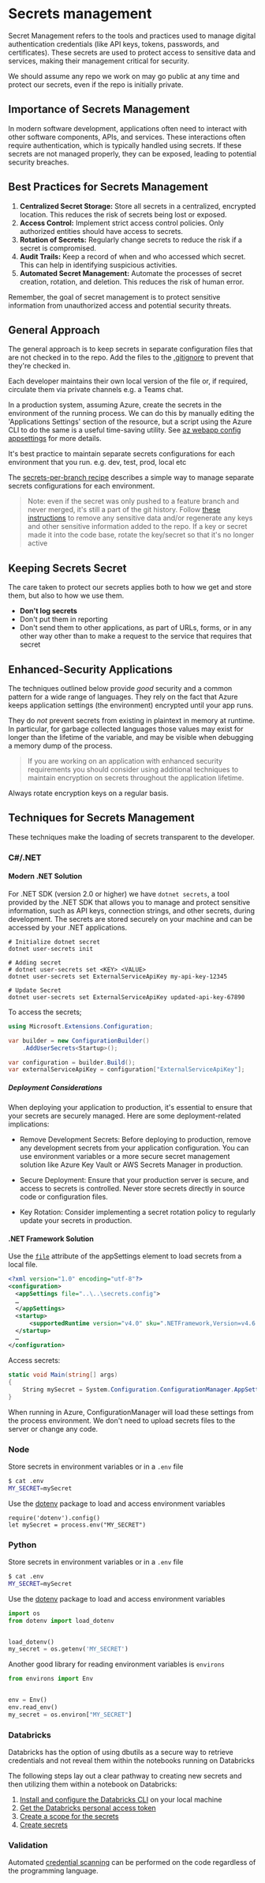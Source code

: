 # Secrets management

Secret Management refers to the tools and practices used to manage digital authentication credentials (like API keys, tokens, passwords, and certificates). These secrets are used to protect access to sensitive data and services, making their management critical for security.

We should assume any repo we work on may go public at any time and protect our secrets, even if
the repo is initially private.

## Importance of Secrets Management

In modern software development, applications often need to interact with other software components, APIs, and services. These interactions often require authentication, which is typically handled using secrets. If these secrets are not managed properly, they can be exposed, leading to potential security breaches.

## Best Practices for Secrets Management

1. **Centralized Secret Storage:** Store all secrets in a centralized, encrypted location. This reduces the risk of secrets being lost or exposed.
1. **Access Control:** Implement strict access control policies. Only authorized entities should have access to secrets.
1. **Rotation of Secrets:** Regularly change secrets to reduce the risk if a secret is compromised.
1. **Audit Trails:** Keep a record of when and who accessed which secret. This can help in identifying suspicious activities.
1. **Automated Secret Management:** Automate the processes of secret creation, rotation, and deletion. This reduces the risk of human error.

Remember, the goal of secret management is to protect sensitive information from unauthorized access and potential security threats.

## General Approach

The general approach is to keep secrets in separate configuration files that are not checked in
to the repo. Add the files to the [.gitignore](https://git-scm.com/docs/gitignore) to prevent that they're checked in.

Each developer maintains their own local version of the file or, if required, circulate them via private channels e.g. a Teams chat.

In a production system, assuming Azure, create the secrets in the environment of the running process. We can do this by manually editing the 'Applications Settings' section of the resource, but a script using
the Azure CLI to do the same is a useful time-saving utility. See [az webapp config appsettings](https://learn.microsoft.com/en-us/cli/azure/webapp/config/appsettings?view=azure-cli-latest) for more details.

It's best practice to maintain separate secrets configurations for each environment that you run. e.g. dev, test, prod, local etc

The [secrets-per-branch recipe](../../gitops/secret-management/azure-devops-secret-management-per-branch.md) describes a simple way to manage separate secrets configurations for each environment.

> Note: even if the secret was only pushed to a feature branch and never merged, it's still a part of the git history. Follow [these instructions](https://help.github.com/en/github/authenticating-to-github/removing-sensitive-data-from-a-repository) to remove any sensitive data and/or regenerate any keys and other sensitive information added to the repo. If a key or secret made it into the code base, rotate the key/secret so that it's no longer active

## Keeping Secrets Secret

The care taken to protect our secrets applies both to how we get and store them, but also to how we use them.

- **Don't log secrets**
- Don't put them in reporting
- Don't send them to other applications, as part of URLs, forms, or in any other way other than to make a request to the service that requires that secret

## Enhanced-Security Applications

The techniques outlined below provide *good* security and a common pattern for a wide range of languages. They rely on
the fact that Azure keeps application settings (the environment) encrypted until your app runs.

They do *not* prevent secrets from existing in plaintext in memory at runtime. In particular, for garbage collected languages those values may exist for longer than the lifetime of the variable, and may be visible when debugging a memory dump of the process.

> If you are working on an application with enhanced security requirements you should consider using additional techniques to maintain encryption on secrets throughout the application lifetime.

Always rotate encryption keys on a regular basis.

## Techniques for Secrets Management

These techniques make the loading of secrets  transparent to the developer.

### C#/.NET

#### Modern .NET Solution

For .NET SDK (version 2.0 or higher) we have `dotnet secrets`, a tool provided by the .NET SDK that allows you to manage and protect sensitive information, such as API keys, connection strings, and other secrets, during development. The secrets are stored securely on your machine and can be accessed by your .NET applications.

```shell
# Initialize dotnet secret
dotnet user-secrets init

# Adding secret
# dotnet user-secrets set <KEY> <VALUE>
dotnet user-secrets set ExternalServiceApiKey my-api-key-12345

# Update Secret
dotnet user-secrets set ExternalServiceApiKey updated-api-key-67890

```

To access the secrets;

```csharp
using Microsoft.Extensions.Configuration;

var builder = new ConfigurationBuilder()
    .AddUserSecrets<Startup>();

var configuration = builder.Build();
var externalServiceApiKey = configuration["ExternalServiceApiKey"];

```

##### Deployment Considerations

When deploying your application to production, it's essential to ensure that your secrets are securely managed. Here are some deployment-related implications:

- Remove Development Secrets: Before deploying to production, remove any development secrets from your application configuration. You can use environment variables or a more secure secret management solution like Azure Key Vault or AWS Secrets Manager in production.

- Secure Deployment: Ensure that your production server is secure, and access to secrets is controlled. Never store secrets directly in source code or configuration files.

- Key Rotation: Consider implementing a secret rotation policy to regularly update your secrets in production.

#### .NET Framework Solution

Use the [`file`](https://learn.microsoft.com/en-us/dotnet/framework/configure-apps/file-schema/appsettings/appsettings-element-for-configuration) attribute of the appSettings element to load secrets from a local file.

```xml
<?xml version="1.0" encoding="utf-8"?>
<configuration>
  <appSettings file="..\..\secrets.config">
  …
  </appSettings>
  <startup>
      <supportedRuntime version="v4.0" sku=".NETFramework,Version=v4.6.1" />
  </startup>
  …
</configuration>
```

Access secrets:

```C#
static void Main(string[] args)
{
    String mySecret = System.Configuration.ConfigurationManager.AppSettings["mySecret"];
}
```

When running in Azure, ConfigurationManager will load these settings from the process environment. We don't need to upload secrets files to the server or change any code.

### Node

Store secrets in environment variables or in a `.env` file

```bash
$ cat .env
MY_SECRET=mySecret
```

Use the [dotenv](https://www.npmjs.com/package/dotenv) package to load and access environment variables

```node
require('dotenv').config()
let mySecret = process.env("MY_SECRET")
```

### Python

Store secrets in environment variables or in a `.env` file

```bash
$ cat .env
MY_SECRET=mySecret
```

Use the [dotenv](https://pypi.org/project/python-dotenv/) package to load and access environment variables

```Python
import os
from dotenv import load_dotenv


load_dotenv()
my_secret = os.getenv('MY_SECRET')
```

Another good library for reading environment variables is `environs`

```Python
from environs import Env


env = Env()
env.read_env()
my_secret = os.environ["MY_SECRET"]
```

### Databricks

Databricks has the option of using dbutils as a secure way to retrieve credentials and not reveal them within the notebooks running on Databricks

The following steps lay out a clear pathway to creating new secrets and then utilizing them within a notebook on Databricks:

1. [Install and configure the Databricks CLI](https://docs.databricks.com/user-guide/dev-tools/databricks-cli.html#set-up-the-cli) on your local machine
2. [Get the Databricks personal access token](https://docs.databricks.com/api/latest/authentication.html#token-management)
3. [Create a scope for the secrets](https://learn.microsoft.com/azure/databricks/security/secrets/secret-scopes)
4. [Create secrets](https://learn.microsoft.com/azure/databricks/security/secrets/)

### Validation

Automated [credential scanning](credential_scanning.md) can be performed on the code regardless of the programming language.
